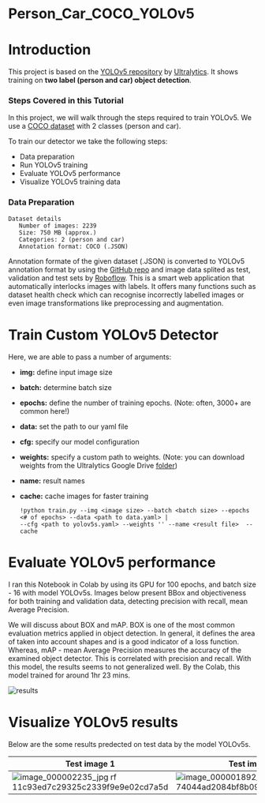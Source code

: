 # Person_Car_COCO_YOLOv5

  # Introduction
  
  This project is based on the [YOLOv5 repository](https://github.com/ultralytics/yolov5) by [Ultralytics](https://www.ultralytics.com/). It shows training on **two label (person and car) object detection**.
  
  ### Steps Covered in this Tutorial

In this project, we will walk through the steps required to train YOLOv5. We use a [COCO dataset](https://evp-ml-data.s3.us-east-2.amazonaws.com/ml-interview/openimages-personcar/trainval.tar.gz) with 2 classes (person and car).

To train our detector we take the following steps:

* Data preparation
* Run YOLOv5 training
* Evaluate YOLOv5 performance
* Visualize YOLOv5 training data

### Data Preparation
    Dataset details
       Number of images: 2239
       Size: 750 MB (approx.)
       Categories: 2 (person and car)
       Annotation format: COCO (.JSON)
       
 Annotation formate of the given dataset (.JSON) is converted to YOLOv5 annotation format by using the [GitHub repo](https://github.com/pylabel-project/samples/blob/main/coco2yolov5.ipynb) and image data splited as test, validation and test sets by [Roboflow](https://roboflow.com). This is a smart web application that automatically interlocks images with labels. It offers many functions such as dataset health check which can recognise incorrectly labelled images or even image transformations like preprocessing and augmentation.

# Train Custom YOLOv5 Detector

Here, we are able to pass a number of arguments:
- **img:** define input image size
- **batch:** determine batch size
- **epochs:** define the number of training epochs. (Note: often, 3000+ are common here!)
- **data:** set the path to our yaml file
- **cfg:** specify our model configuration
- **weights:** specify a custom path to weights. (Note: you can download weights from the Ultralytics Google Drive [folder](https://drive.google.com/open?id=1Drs_Aiu7xx6S-ix95f9kNsA6ueKRpN2J))
- **name:** result names
- **cache:** cache images for faster training
        
      !python train.py --img <image size> --batch <batch size> --epochs <# of epochs> --data <path to data.yaml> | 
      --cfg <path to yolov5s.yaml> --weights '' --name <result file>  --cache

# Evaluate YOLOv5 performance
  
  I ran this Notebook in Colab by using its GPU for 100 epochs, and batch size - 16 with model YOLOv5s. Images below present BBox and objectiveness for both training and validation data, detecting precision with recall, mean Average Precision.
  
  We will discuss about BOX and mAP. BOX is one of the most common evaluation metrics applied in object detection. In general, it defines the area of taken into account shapes and is a good indicator of a loss function. Whereas, mAP - mean Average Precision measures the accuracy of the examined object detector. This is correlated with precision and recall. With this model, the results seems to not generalized well. By the Colab, this model trained for around 1hr 23 mins. 
  
  ![results](https://user-images.githubusercontent.com/47291136/147809027-82d22d1c-2a3d-42d7-a1c0-625d187dfb71.png)
  
  # Visualize YOLOv5 results
  
   Below are the some results predected on test data by the model YOLOv5s.
   
  | Test image 1      | Test image 2 | Test image 3 |
|------------|-------------|-------------|
| ![image_000002235_jpg rf 11c93ed7c29325c2339f9e9e02cd7a5d](https://user-images.githubusercontent.com/47291136/147809778-cc8716af-c91b-4dbb-ac50-6e255761c400.jpg) | ![image_000001892_jpg rf 74044ad2084bf8b09ba4b10f8410ac7e](https://user-images.githubusercontent.com/47291136/147809903-3a868611-ed1d-4ded-9d5b-b9dc61d7ab9e.jpg) | ![image_000001576_jpg rf 5250624f2e5af885ea1d1a20f518ac2b](https://user-images.githubusercontent.com/47291136/147810091-4507992e-966b-4079-971d-b5ce8bd10b06.jpg) |
